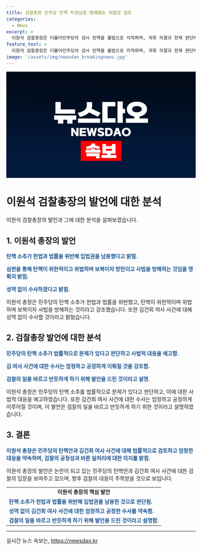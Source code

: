 ```yaml
---
title: 검찰총장 민주당 탄핵 직권남용·명예훼손 위법성 검토
categories:
  - News
excerpt: >
  이원석 검찰총장은 더불어민주당의 검사 탄핵을 불법으로 지적하며, 국회 의결과 헌재 판단에 근거해 법적 대응을 시사했습니다. 또한, 김건희 여사와 관련된 수사는 엄정하고 공정하게 이뤄질 것이라고 강조했습니다. 검찰총장의 발언은 논란을 빚고 있는 민주당의 탄핵안과의 법적 충돌 가능성을 높였습니다. 또한, 검찰의 정치적 중립성에 대한 의구심을 증폭시키기도 했습니다.
feature_text: >
  이원석 검찰총장은 더불어민주당의 검사 탄핵을 불법으로 지적하며, 국회 의결과 헌재 판단에 근거해 법적 대응을 시사했습니다. 또한, 김건희 여사와 관련된 수사는 엄정하고 공정하게 이뤄질 것이라고 강조했습니다. 검찰총장의 발언은 논란을 빚고 있는 민주당의 탄핵안과의 법적 충돌 가능성을 높였습니다. 또한, 검찰의 정치적 중립성에 대한 의구심을 증폭시키기도 했습니다.
image: '/assets/img/newsdao_breakingnews.jpg'
---
```


<p><img src="/assets/img/newsdao_breakingnews.jpg" alt="ontimetimes 속보" /></p>

<h1>이원석 검찰총장의 발언에 대한 분석</h1>

<p data-ke-size="size16">이원석 검찰총장의 발언과 그에 대한 분석을 살펴보겠습니다.</p>

<h2>1. 이원석 총장의 발언</h2>

<p><b><span style="color: #1a5490;">탄핵 소추가 헌법과 법률을 위반해 입법권을 남용했다고 밝힘.</span></b></p>

<p><b><span style="color: #1a5490;">심판을 통해 탄핵이 위헌적이고 위법하며 보복이자 방탄이고 사법을 방해하는 것임을 명확히 밝힘.</span></b></p>

<p><b><span style="color: #1a5490;">성역 없이 수사하겠다고 밝힘.</span></b></p>

<p>이원석 총장은 민주당의 탄핵 소추가 헌법과 법률을 위반했고, 탄핵이 위헌적이며 위법하며 보복이자 사법을 방해하는 것이라고 강조했습니다. 또한 김건희 여사 사건에 대해 성역 없이 수사할 것이라고 밝혔습니다.</p>

<h2>2. 검찰총장 발언에 대한 분석</h2>

<p><b><span style="color: #1a5490;">민주당의 탄핵 소추가 법률적으로 문제가 있다고 판단하고 사법적 대응을 예고함.</span></b></p>

<p><b><span style="color: #1a5490;">김 여사 사건에 대한 수사는 엄정하고 공정하게 이뤄질 것을 강조함.</span></b></p>

<p><b><span style="color: #1a5490;">검찰의 일을 바르고 반듯하게 하기 위해 발언을 드린 것이라고 설명.</span></b></p>

<p>이원석 총장은 민주당의 탄핵 소추를 법률적으로 문제가 있다고 판단하고, 이에 대한 사법적 대응을 예고하였습니다. 또한 김건희 여사 사건에 대한 수사는 엄정하고 공정하게 이루어질 것이며, 이 발언은 검찰의 일을 바르고 반듯하게 하기 위한 것이라고 설명하였습니다.</p>

<h2>3. 결론</h2>

<p><b><span style="color: #1a5490;">이원석 총장은 민주당의 탄핵안과 김건희 여사 사건에 대해 법률적으로 검토하고 엄정한 대응을 약속하며, 검찰의 공정성과 바른 일처리에 대한 의지를 밝힘.</span></b></p>

<p>이원석 총장의 발언은 논란이 되고 있는 민주당의 탄핵안과 김건희 여사 사건에 대한 검찰의 입장을 보여주고 있으며, 향후 검찰의 대응이 주목받을 것으로 보입니다.</p>

<table>
    <tr>
        <td style="text-align: center; height: 17px;"><b>이원석 총장의 핵심 발언</b></td>
    </tr>
    <tr>
        <td><b><span style="color: #1a5490;">탄핵 소추가 헌법과 법률을 위반해 입법권을 남용한 것으로 판단됨.</span></b></td>
    </tr>
    <tr>
        <td><b><span style="color: #1a5490;">성역 없이 김건희 여사 사건에 대한 엄정하고 공정한 수사를 약속함.</span></b></td>
    </tr>
    <tr>
        <td><b><span style="color: #1a5490;">검찰의 일을 바르고 반듯하게 하기 위해 발언을 드린 것이라고 설명함.</span></b></td>
    </tr>
</table>

<p><hr></p>
실시간 뉴스 속보는, <a href="https://newsdao.kr" rel="dofollow">https://newsdao.kr</a>


